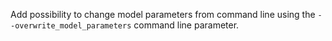 Add possibility to change model parameters from command line using the `--overwrite_model_parameters` command line parameter.
